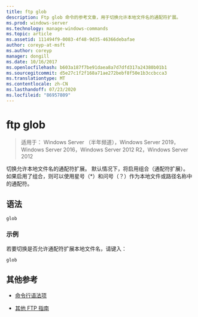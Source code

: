 ```yaml
---
title: ftp glob
description: Ftp glob 命令的参考文章，用于切换允许本地文件名的通配符扩展。
ms.prod: windows-server
ms.technology: manage-windows-commands
ms.topic: article
ms.assetid: 111494f9-0083-4f48-9d35-46366debafae
author: coreyp-at-msft
ms.author: coreyp
manager: dongill
ms.date: 10/16/2017
ms.openlocfilehash: b603a187f7be91daea8a7d7dfd317a24380b01b1
ms.sourcegitcommit: d5e27c1f2f168a71ae272bebf8f50e1b3ccbcca3
ms.translationtype: MT
ms.contentlocale: zh-CN
ms.lasthandoff: 07/23/2020
ms.locfileid: "86957809"
---
```

# <a name="ftp-glob"></a>ftp glob

> 适用于： Windows Server （半年频道），Windows Server 2019，Windows Server 2016，Windows Server 2012 R2，Windows Server 2012

切换允许本地文件名的通配符扩展。 默认情况下，将启用组合（通配符扩展）。 如果启用了组合，则可以使用星号（*）和问号（？）作为本地文件或路径名称中的通配符。

## <a name="syntax"></a>语法

```
glob
```

### <a name="examples"></a>示例

若要切换是否允许通配符扩展本地文件名，请键入：

```
glob
```

## <a name="additional-references"></a>其他参考

- [命令行语法项](command-line-syntax-key.md)

- [其他 FTP 指南](/previous-versions/orphan-topics/ws.10/cc756013(v=ws.10))
